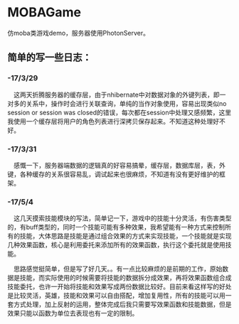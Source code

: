 # MOBAGame
仿moba类游戏demo，服务器使用PhotonServer。


## 简单的写一些日志：

### -17/3/29 
　这两天折腾服务器的缓存层，由于nhibernate中对数据对象的外键列表，即一对多的关系中，操作时会进行关联查询，单纯的当作对象使用，容易出现类似no session or session was closed的错误，每次都在session中处理又感频繁，这里我使用一个缓存层将用户的角色列表进行深拷贝保存起来。不知道这种处理好不好。
### -17/3/31
　感慨一下，服务器端数据的逻辑真的好容易搞晕，缓存层，数据库层，表，外键，各种缓存的关系很容易乱，调试起来也很麻烦，不知道有没有更好维护的框架。
### -17/5/4
　这几天摸索技能模块的写法，简单记一下，游戏中的技能十分灵活，有伤害类型的，有buff类型的，同时一个技能可能有多种效果，我希望能有一种方式来控制所有的技能，大体思路是技能是通过组合效果的方式来实现技能，一个技能就是实现几种效果函数，核心是利用委托来添加所有的效果函数，执行这个委托就是使用技能。
 
　思路感觉挺简单，但是写了好几天。。有一点比较麻烦的是前期的工作，原始数据是技能，而实际使用的时候需要将技能的数据拆分成效果，再将效果函数组合成技能委托，也许一开始将技能和效果写成两份数据比较好。目前来看这样写的好处是比较灵活，英雄，技能和效果可以自由搭配，增加复用性，所有的技能可以用一套方式处理，加上反射的运用，整体完成后我只需要写效果函数和技能数据，但是效果只能以函数为单位去表现也有一定的限制。
